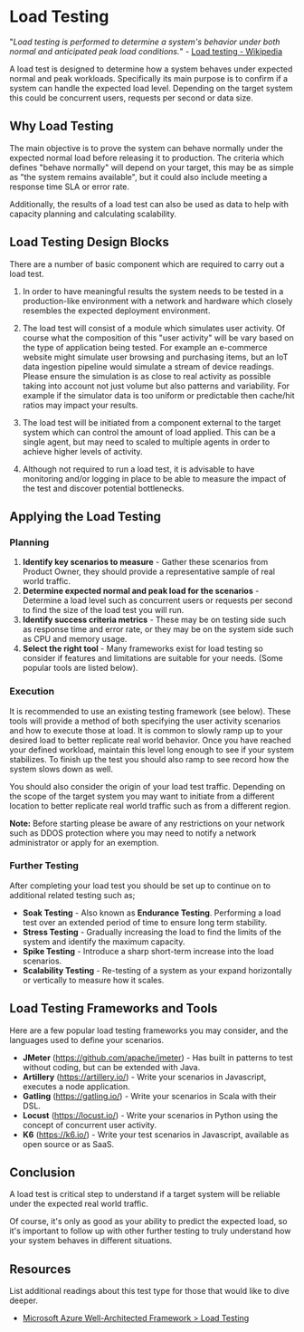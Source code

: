 # Load Testing

"*Load testing is performed to determine a system's behavior under both normal and anticipated peak load conditions.*" - [Load testing - Wikipedia](https://en.wikipedia.org/wiki/Load_testing)

A load test is designed to determine how a system behaves under expected normal and peak workloads.  Specifically its main purpose is to confirm if a system can handle the expected load level. Depending on the target system this could be concurrent users, requests per second or data size.

## Why Load Testing

The main objective is to prove the system can behave normally under the expected normal load before releasing it to production. The criteria which defines "behave normally" will depend on your target, this may be as simple as "the system remains available", but it could also include meeting a response time SLA or error rate.

Additionally, the results of a load test can also be used as data to help with capacity planning and calculating scalability.

## Load Testing Design Blocks

There are a number of basic component which are required to carry out a load test.  

1. In order to have meaningful results the system needs to be tested in a production-like environment with a network and hardware which closely resembles the expected deployment environment.

2. The load test will consist of a module which simulates user activity. Of course what the composition of this "user activity" will be vary based on the type of application being tested. For example an e-commerce website might simulate user browsing and purchasing items, but an IoT data ingestion pipeline would simulate a stream of device readings. Please ensure the simulation is as close to real activity as possible taking into account not just volume but also patterns and variability. For example if the simulator data is too uniform or predictable then cache/hit ratios may impact your results.

3. The load test will be initiated from a component external to the target system which can control the amount of load applied. This can be a single agent, but may need to scaled to multiple agents in order to achieve higher levels of activity.

4. Although not required to run a load test, it is advisable to have monitoring and/or logging in place to be able to measure the impact of the test and discover potential bottlenecks.

## Applying the Load Testing

### Planning

1. **Identify key scenarios to measure**  - Gather these scenarios from Product Owner, they should provide a representative sample of real world traffic.
2. **Determine expected normal and peak load for the scenarios** -  Determine a load level such as concurrent users or requests per second to find the size of the load test you will run.
3. **Identify success criteria metrics** - These may be on testing side such as response time and error rate, or they may be on the system side such as CPU and memory usage.
4. **Select the right tool** - Many frameworks exist for load testing so consider if features and limitations are suitable for your needs. (Some popular tools are listed below).

### Execution

It is recommended to use an existing testing framework (see below). These tools will provide a method of both specifying the user activity scenarios and how to execute those at load. It is common to slowly ramp up to your desired load to better replicate real world behavior. Once you have reached your defined workload, maintain this level long enough to see if your system stabilizes. To finish up the test you should also ramp to see record how the system slows down as well.

You should also consider the origin of your load test traffic. Depending on the scope of the target system you may want to initiate from a different location to better replicate real world traffic such as from a different region.

**Note:** Before starting please be aware of any restrictions on your network such as DDOS protection where you may need to notify a network administrator or apply for an exemption.

### Further Testing

After completing your load test you should be set up to continue on to additional related testing such as;

- **Soak Testing** - Also known as **Endurance Testing**. Performing a load test over an extended period of time to ensure long term stability.
- **Stress Testing** - Gradually increasing the load to find the limits of the system and identify the maximum capacity.
- **Spike Testing** - Introduce a sharp short-term increase into the load scenarios.
- **Scalability Testing** - Re-testing of a system as your expand horizontally or vertically to measure how it scales.

## Load Testing Frameworks and Tools

Here are a few popular load testing frameworks you may consider, and the languages used to define your scenarios.

- **JMeter** (<https://github.com/apache/jmeter>) - Has built in patterns to test without coding, but can be extended with Java.
- **Artillery** (<https://artillery.io/>) - Write your scenarios in Javascript, executes a node application.
- **Gatling** (<https://gatling.io/>) -  Write your scenarios in Scala with their DSL.
- **Locust** (<https://locust.io/>) - Write your scenarios in Python using the concept of concurrent user activity.
- **K6** (<https://k6.io/>) - Write your test scenarios in Javascript, available as open source or as SaaS.

## Conclusion

A load test is critical step to understand if a target system will be reliable under the expected real world traffic.

Of course, it's only as good as your ability to predict the expected load, so it's important to follow up with other further testing to truly understand how your system behaves in different situations.

## Resources

List additional readings about this test type for those that would like to dive deeper.

- [Microsoft Azure Well-Architected Framework > Load Testing](https://docs.microsoft.com/en-us/azure/architecture/framework/scalability/load-testing)
